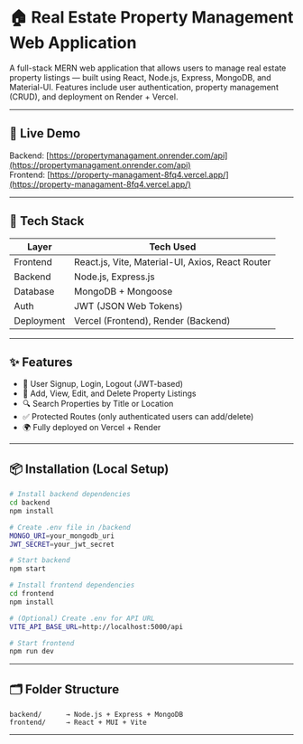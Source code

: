 
# 🏠 Real Estate Property Management Web Application

A full-stack MERN web application that allows users to manage real estate property listings — built using React, Node.js, Express, MongoDB, and Material-UI. Features include user authentication, property management (CRUD), and deployment on Render + Vercel.

---

## 🚀 Live Demo

Backend: [https://propertymanagament.onrender.com/api](https://propertymanagament.onrender.com/api)  
Frontend: [https://property-managament-8fq4.vercel.app/](https://property-managament-8fq4.vercel.app/)

---

## 🧰 Tech Stack

| Layer       | Tech Used                                  |
|-------------|---------------------------------------------|
| Frontend    | React.js, Vite, Material-UI, Axios, React Router |
| Backend     | Node.js, Express.js                         |
| Database    | MongoDB + Mongoose                          |
| Auth        | JWT (JSON Web Tokens)                       |
| Deployment  | Vercel (Frontend), Render (Backend)         |

---

## ✨ Features

- 🔐 User Signup, Login, Logout (JWT-based)
- 🏡 Add, View, Edit, and Delete Property Listings
- 🔍 Search Properties by Title or Location
- ✅ Protected Routes (only authenticated users can add/delete)
- 🌍 Fully deployed on Vercel + Render

---

## 📦 Installation (Local Setup)

```bash
# Install backend dependencies
cd backend
npm install

# Create .env file in /backend
MONGO_URI=your_mongodb_uri
JWT_SECRET=your_jwt_secret

# Start backend
npm start
```

```bash
# Install frontend dependencies
cd frontend
npm install

# (Optional) Create .env for API URL
VITE_API_BASE_URL=http://localhost:5000/api

# Start frontend
npm run dev
```

---

## 🗂️ Folder Structure

```
backend/      → Node.js + Express + MongoDB
frontend/     → React + MUI + Vite
```

---

